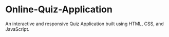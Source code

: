 # Online-Quiz-Application
An interactive and responsive Quiz Application built using HTML, CSS, and JavaScript.
